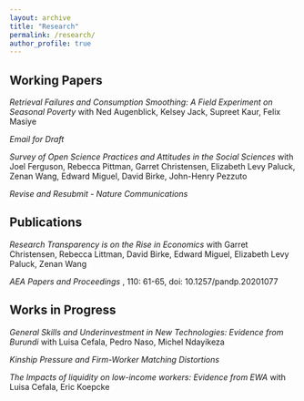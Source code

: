 ```yaml
---
layout: archive
title: "Research"
permalink: /research/
author_profile: true
---
```


## Working Papers

_Retrieval Failures and Consumption Smoothing:
A Field Experiment on Seasonal Poverty_ with Ned Augenblick, Kelsey Jack, Supreet Kaur, Felix Masiye

_Email for Draft_

_Survey of Open Science Practices and Attitudes in the Social Sciences_ with Joel Ferguson, Rebecca Pittman, Garret Christensen, Elizabeth Levy Paluck, Zenan Wang, Edward Miguel, David Birke, John-Henry Pezzuto

_Revise and Resubmit - Nature Communications_

## Publications

_Research Transparency is on the Rise in Economics_ with Garret Christensen, Rebecca Littman, David Birke, Edward Miguel, Elizabeth Levy Paluck, Zenan Wang

_AEA Papers and Proceedings_ , 110: 61-65, doi: 10.1257/pandp.20201077

## Works in Progress

_General Skills and Underinvestment in New Technologies: Evidence from Burundi_ with Luisa Cefala, Pedro Naso, Michel Ndayikeza 

_Kinship Pressure and Firm-Worker Matching Distortions_ 

_The Impacts of liquidity on low-income workers: Evidence from EWA_ with Luisa Cefala, Eric Koepcke



